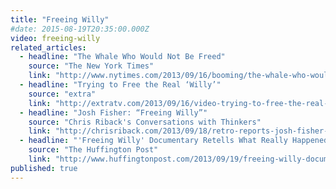```yaml
---
title: "Freeing Willy"
#date: 2015-08-19T20:35:00.000Z
video: freeing-willy
related_articles:
  - headline: "The Whale Who Would Not Be Freed"
    source: "The New York Times"
    link: "http://www.nytimes.com/2013/09/16/booming/the-whale-who-would-not-be-freed.html?ref=booming"
  - headline: "Trying to Free the Real ‘Willy’"
    source: "extra"
    link: "http://extratv.com/2013/09/16/video-trying-to-free-the-real-willy"
  - headline: "Josh Fisher: “Freeing Willy”"
    source: "Chris Riback's Conversations with Thinkers"
    link: "http://chrisriback.com/2013/09/18/retro-reports-josh-fisher-freeing-willy/"
  - headline: "'Freeing Willy' Documentary Retells What Really Happened To Keiko The Orca Whale"
    source: "The Huffington Post"
    link: "http://www.huffingtonpost.com/2013/09/19/freeing-willy-documentary_n_3957369.html"
published: true
---
```


